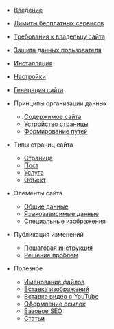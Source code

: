 <!-- _navbar.md -->
- [Введение](preface/introduction.md)
- [Лимиты бесплатных сервисов](preface/free-tier-limits.md)
- [Требования к владельцу сайта](preface/site-owner-skills.md)
- [Защита данных пользователя](preface/user-data-protection.md)


- [Инсталляция](preface/install.md)
- [Настройки](preface/site-settings.md)
- [Генерация сайта](preface/compile.md)

- Принципы организации данных
  - [Содержимое сайта](internal-organization/how-site-data-stored.md)
  - [Устройство страницы](internal-organization/page-parts.md)
  - [Формирование путей](internal-organization/path-generation-rules.md)

- Типы страниц сайта
  - [Страница](site-content/page.md)
  - [Пост](site-content/post.md)
  - [Услуга](site-content/service.md)
  - [Объект](site-content/object.md)
- Элементы сайта
  - [Общие данные](site-content/common-elements.md)
  - [Языкозависимые данные](site-content/language-dependent-elements.md)
  - [Специальные изображения](site-content/special-images.md)

- Публикация изменений
  - [Пошаговая инструкция](publishing/how-to.md)
  - [Решение проблем](publishing/troubleshooting.md)

- Полезное
  - [Именование файлов](useful/file-naming-conventions.md)
  - [Вcтавка изображений](useful/image-insert.md)
  - [Вставка видео с YouTube](useful/youtube-insert.md)
  - [Оформление ссылок](useful/links.md)
  - [Базовое SEO](useful/seo.md)
  - [Статьи](useful/literature.md)
